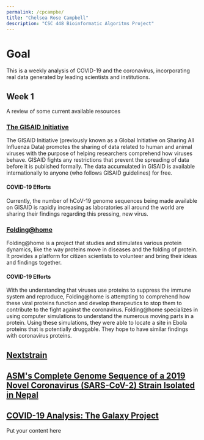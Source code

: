 ```yaml
---
permalink: /cpcampbe/
title: "Chelsea Rose Campbell"
description: "CSC 448 Bioinformatic Algoritms Project"
---
```

# **Goal**
This is a weekly analysis of COVID-19 and the coronavirus, incorporating real data generated by leading scientists and institutions.



## **Week 1** 
A review of some current available resources

### [The GISAID Initiative](https://www.gisaid.org/)
   The GISAID Initiative (previously known as a Global Initiative on Sharing All Influenza Data) promotes the sharing of data related to human and animal viruses with the purpose of helping researchers comprehend how viruses behave. GISAID fights any restrictions that prevent the spreading of data before it is published formally. The data accumulated in GISAID is available internationally to anyone (who follows GISAID guidelines) for free.  
  #### COVID-19 Efforts
   Currently, the number of hCoV-19 genome sequences being made available on GISAID is rapidly increasing as laboratories all around the world are sharing their findings regarding this pressing, new virus. 


### [Folding@home](https://foldingathome.org/)
   Folding@home is a project that studies and stimulates various protein dynamics, like the way proteins move in diseases and the folding of protein. It provides a platform for citizen scientists to volunteer and bring their ideas and findings together.
  #### COVID-19 Efforts
   With the understanding that viruses use proteins to suppress the immune system and reproduce, Folding@home is attempting to comprehend how these viral proteins function and develop therapeutics to stop them to contribute to the fight against the coronavirus. Folding@home specializes in using computer simulations to understand the numerous moving parts in a protein. Using these simulations, they were able to locate a site in Ebola proteins that is potentially druggable. They hope to have similar findings with coronavirus proteins.

## [Nextstrain](https://nextstrain.org/ncov/global)



## [ASM's Complete Genome Sequence of a 2019 Novel Coronavirus (SARS-CoV-2) Strain Isolated in Nepal](https://mra.asm.org/content/9/11/e00169-20)



## [COVID-19 Analysis: The Galaxy Project](https://covid19.galaxyproject.org/)

Put your content here
